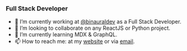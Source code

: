 ### Full Stack Developer
<!--
**exroot/exroot** is a ✨ _special_ ✨ repository because its `README.md` (this file) appears on your GitHub profile.

Here are some ideas to get you started:

- 🔭 I’m currently working on ...
- 🌱 I’m currently learning ...
- 👯 I’m looking to collaborate on ...
- 🤔 I’m looking for help with ...
- 💬 Ask me about ...
- 📫 How to reach me: ...
- 😄 Pronouns: ...
- ⚡ Fun fact: ...
-->

- 🔭 I’m currently working at [@binauraldev](https://github.com/binauraldev) as a Full Stack Developer.
- 👯 I’m looking to collaborate on any ReactJS or Python project.
- 🌱 I’m currently learning MDX & GraphQL.
- 📫 How to reach me: at my [website](https://exroot.tech/) or via [email](info@exroot.tech).
